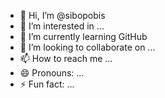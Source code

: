 - 👋 Hi, I’m @sibopobis
- 👀 I’m interested in ...
- 🌱 I’m currently learning GitHub
- 💞️ I’m looking to collaborate on ...
- 📫 How to reach me ...
- 😄 Pronouns: ...
- ⚡ Fun fact: ...

<!---
sibopobis/sibopobis is a ✨ special ✨ repository because its `README.md` (this file) appears on your GitHub profile.
You can click the Preview link to take a look at your changes.
--->
